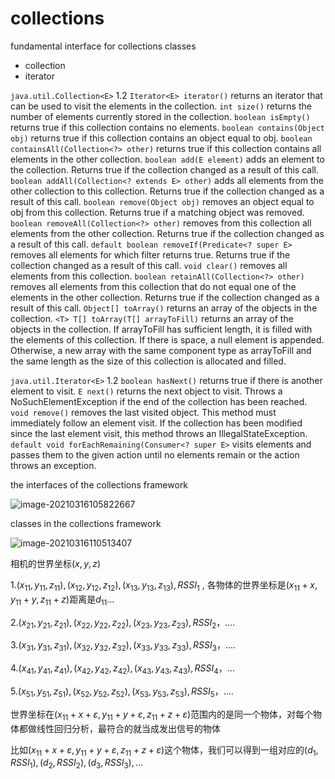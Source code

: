 # collections

fundamental interface for collections classes

* collection
* iterator

`java.util.Collection<E>` 1.2
`Iterator<E> iterator()`
	returns an iterator that can be used to visit the elements in the collection.
`int size()`
	returns the number of elements currently stored in the collection.
`boolean isEmpty()`
	returns true if this collection contains no elements.
`boolean contains(Object obj)`
	returns true if this collection contains an object equal to obj.
`boolean containsAll(Collection<?> other)`
	returns true if this collection contains all elements in the other collection.
`boolean add(E element)`
	adds an element to the collection. Returns true if the collection changed
as a result of this call.
`boolean addAll(Collection<? extends E> other)`
	adds all elements from the other collection to this collection. Returns true
if the collection changed as a result of this call.
`boolean remove(Object obj)`
	removes an object equal to obj from this collection. Returns true if a matching object was removed.
`boolean removeAll(Collection<?> other)`
	removes from this collection all elements from the other collection. Returns true if the collection changed as a result of this call.
`default boolean removeIf(Predicate<? super E>`
	removes all elements for which filter returns true. Returns true if the collection changed as a result of this call.
`void clear()`
	removes all elements from this collection.
`boolean retainAll(Collection<?> other)`
	removes all elements from this collection that do not equal one of the elements in the other collection. Returns true if the collection changed as a result of this call.
`Object[] toArray()`
	returns an array of the objects in the collection.
`<T> T[] toArray(T[] arrayToFill)`
	returns an array of the objects in the collection. If arrayToFill has sufficient length, it is filled with the elements of this collection. If there is space, a null element is appended. Otherwise, a new array with the same component type as arrayToFill and the same length as the size of this collection is allocated and filled.



`java.util.Iterator<E>` 1.2
`boolean hasNext()`
	returns true if there is another element to visit.
`E next()`
	returns the next object to visit. Throws a NoSuchElementException if the end of the collection has been reached.
`void remove()`
	removes the last visited object. This method must immediately follow an element visit. If the collection has been modified since the last element visit, this method throws an IllegalStateException.
`default void forEachRemaining(Consumer<? super E>`
	visits elements and passes them to the given action until no elements remain or the action throws an exception.

the interfaces of the collections framework

![image-20210316105822667](C:\Users\xiaojian\AppData\Roaming\Typora\typora-user-images\image-20210316105822667.png)

classes in the collections framework

![image-20210316110513407](C:\Users\xiaojian\AppData\Roaming\Typora\typora-user-images\image-20210316110513407.png)









































相机的世界坐标$(x, y,z)$

1.$(x_{11}, y_{11}, z_{11}), (x_{12},y_{12}, z_{12}), (x_{13}, y_{13},z_{13}), RSSI_1$ ,   各物体的世界坐标是$(x_{11} + x,y_{11}+y,z_{11}+z)$距离是$d_{11}\ldots$ 

2.$(x_{21}, y_{21}, z_{21}), (x_{22},y_{22}, z_{22}), (x_{23}, y_{23},z_{23}), RSSI_2$，....

3.$(x_{31}, y_{31}, z_{31}), (x_{32},y_{32}, z_{32}), (x_{33}, y_{33},z_{33}), RSSI_3$，....

4.$(x_{41}, y_{41}, z_{41}), (x_{42},y_{42}, z_{42}), (x_{43}, y_{43},z_{43}), RSSI_4$，...

5.$(x_{51}, y_{51}, z_{51}), (x_{52},y_{52}, z_{52}), (x_{53}, y_{53},z_{53}), RSSI_5$，....

世界坐标在$(x_{11}+x+\varepsilon, y_{11}+y+\varepsilon, z_{11}+z+\varepsilon)$范围内的是同一个物体，对每个物体都做线性回归分析，最符合的就当成发出信号的物体

比如$(x_{11}+x+\varepsilon, y_{11}+y+\varepsilon, z_{11}+z+\varepsilon)$这个物体，我们可以得到一组对应的$(d_1,RSSI_1),(d_2, RSSI_2),(d_3, RSSI_3),\ldots$

